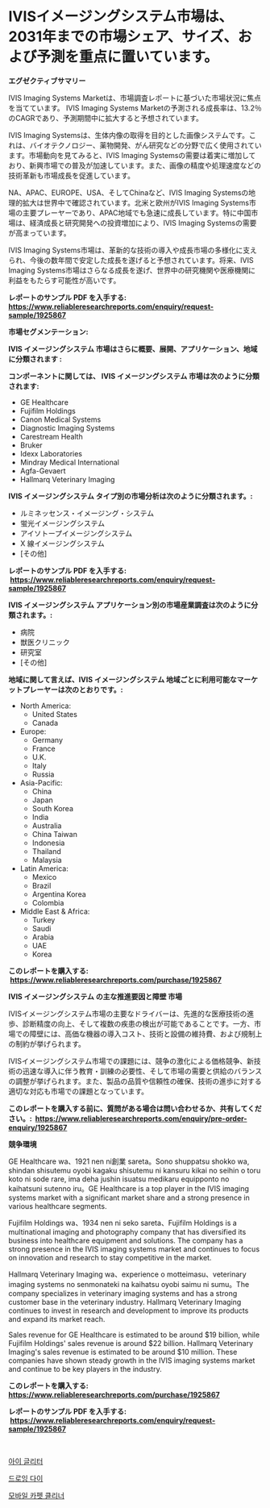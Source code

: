 <p><h1>IVISイメージングシステム市場は、2031年までの市場シェア、サイズ、および予測を重点に置いています。</h1></p><p><strong>エグゼクティブサマリー</strong></p>
<p><p>IVIS Imaging Systems Marketは、市場調査レポートに基づいた市場状況に焦点を当てています。 IVIS Imaging Systems Marketの予測される成長率は、13.2％のCAGRであり、予測期間中に拡大すると予想されています。</p><p>IVIS Imaging Systemsは、生体内像の取得を目的とした画像システムです。これは、バイオテクノロジー、薬物開発、がん研究などの分野で広く使用されています。市場動向を見てみると、IVIS Imaging Systemsの需要は着実に増加しており、新興市場での普及が加速しています。また、画像の精度や処理速度などの技術革新も市場成長を促進しています。</p><p>NA、APAC、EUROPE、USA、そしてChinaなど、IVIS Imaging Systemsの地理的拡大は世界中で確認されています。北米と欧州がIVIS Imaging Systems市場の主要プレーヤーであり、APAC地域でも急速に成長しています。特に中国市場は、経済成長と研究開発への投資増加により、IVIS Imaging Systemsの需要が高まっています。</p><p>IVIS Imaging Systems市場は、革新的な技術の導入や成長市場の多様化に支えられ、今後の数年間で安定した成長を遂げると予想されています。将来、IVIS Imaging Systems市場はさらなる成長を遂げ、世界中の研究機関や医療機関に利益をもたらす可能性が高いです。</p></p>
<p><strong>レポートのサンプル PDF を入手する: <a href="https://www.reliableresearchreports.com/enquiry/request-sample/1925867">https://www.reliableresearchreports.com/enquiry/request-sample/1925867</a></strong></p>
<p><strong>市場セグメンテーション:</strong></p>
<p><strong> IVIS イメージングシステム 市場はさらに概要、展開、アプリケーション、地域に分類されます :</strong></p>
<p><strong>コンポーネントに関しては、 IVIS イメージングシステム 市場は次のように分類されます: &nbsp;</strong></p>
<p><ul><li>GE Healthcare</li><li>Fujifilm Holdings</li><li>Canon Medical Systems</li><li>Diagnostic Imaging Systems</li><li>Carestream Health</li><li>Bruker</li><li>Idexx Laboratories</li><li>Mindray Medical International</li><li>Agfa-Gevaert</li><li>Hallmarq Veterinary Imaging</li></ul></p>
<p><strong> IVIS イメージングシステム タイプ別の市場分析は次のように分類されます。:</strong></p>
<p><ul><li>ルミネッセンス・イメージング・システム</li><li>蛍光イメージングシステム</li><li>アイソトープイメージングシステム</li><li>X 線イメージングシステム</li><li>[その他]</li></ul></p>
<p><strong>レポートのサンプル PDF を入手する: &nbsp;<a href="https://www.reliableresearchreports.com/enquiry/request-sample/1925867">https://www.reliableresearchreports.com/enquiry/request-sample/1925867</a></strong></p>
<p><strong> IVIS イメージングシステム アプリケーション別の市場産業調査は次のように分類されます。:</strong></p>
<p><ul><li>病院</li><li>獣医クリニック</li><li>研究室</li><li>[その他]</li></ul></p>
<p><strong>地域に関して言えば、IVIS イメージングシステム 地域ごとに利用可能なマーケットプレーヤーは次のとおりです。:</strong></p>
<p><ul>
    <li>
        North America:
        <ul>
            <li>United States</li>
            <li>Canada</li>
        </ul>
    </li>
    <li>
        Europe:
        <ul>
            <li>Germany</li>
            <li>France</li>
            <li>U.K.</li>
            <li>Italy</li>
            <li>Russia</li>
        </ul>
    </li>
    <li>
        Asia-Pacific:
        <ul>
            <li>China</li>
            <li>Japan</li>
            <li>South Korea</li>
            <li>India</li>
            <li>Australia</li>
            <li>China Taiwan</li>
            <li>Indonesia</li>
            <li>Thailand</li>
            <li>Malaysia</li>
        </ul>
    </li>
    <li>
        Latin America:
        <ul>
            <li>Mexico</li>
            <li>Brazil</li>
            <li>Argentina Korea</li>
            <li>Colombia</li>
        </ul>
    </li>
    <li>
        Middle East & Africa:
        <ul>
            <li>Turkey</li>
            <li>Saudi</li>
            <li>Arabia</li>
            <li>UAE</li>
            <li>Korea</li>
        </ul>
    </li>
    </ul></p>
<p><strong>このレポートを購入する: &nbsp;<a href="https://www.reliableresearchreports.com/purchase/1925867">https://www.reliableresearchreports.com/purchase/1925867</a></strong></p>
<p><strong>IVIS イメージングシステム の主な推進要因と障壁 市場</strong></p>
<p><p>IVISイメージングシステム市場の主要なドライバーは、先進的な医療技術の進歩、診断精度の向上、そして複数の疾患の検出が可能であることです。一方、市場での障壁には、高価な機器の導入コスト、技術と設備の維持費、および規制上の制約が挙げられます。</p><p>IVISイメージングシステム市場での課題には、競争の激化による価格競争、新技術の迅速な導入に伴う教育・訓練の必要性、そして市場の需要と供給のバランスの調整が挙げられます。また、製品の品質や信頼性の確保、技術の進歩に対する適切な対応も市場での課題となっています。</p></p>
<p><strong>このレポートを購入する前に、質問がある場合は問い合わせるか、共有してください。:&nbsp; <a href="https://www.reliableresearchreports.com/enquiry/pre-order-enquiry/1925867">https://www.reliableresearchreports.com/enquiry/pre-order-enquiry/1925867</a></strong></p>
<p><strong>競争環境</strong></p>
<p><p>GE Healthcare wa、1921 nen ni創業 sareta。Sono shuppatsu shokko wa, shindan shisutemu oyobi kagaku shisutemu ni kansuru kikai no seihin o toru koto ni sode rare, ima deha jushin isuatsu medikaru equipponto no kaihatsuni sutenno iru。GE Healthcare is a top player in the IVIS imaging systems market with a significant market share and a strong presence in various healthcare segments.</p><p>Fujifilm Holdings wa、1934 nen ni seko sareta、Fujifilm Holdings is a multinational imaging and photography company that has diversified its business into healthcare equipment and solutions. The company has a strong presence in the IVIS imaging systems market and continues to focus on innovation and research to stay competitive in the market.</p><p>Hallmarq Veterinary Imaging wa、experience o motteimasu、veterinary imaging systems no senmonateki na kaihatsu oyobi saimu ni sumu。The company specializes in veterinary imaging systems and has a strong customer base in the veterinary industry. Hallmarq Veterinary Imaging continues to invest in research and development to improve its products and expand its market reach.</p><p>Sales revenue for GE Healthcare is estimated to be around $19 billion, while Fujifilm Holdings' sales revenue is around $22 billion. Hallmarq Veterinary Imaging's sales revenue is estimated to be around $10 million. These companies have shown steady growth in the IVIS imaging systems market and continue to be key players in the industry.</p></p>
<p><strong>このレポートを購入する: &nbsp; <a href="https://www.reliableresearchreports.com/purchase/1925867">https://www.reliableresearchreports.com/purchase/1925867</a></strong></p>
<p><strong>レポートのサンプル PDF を入手する: &nbsp;<a href="https://www.reliableresearchreports.com/enquiry/request-sample/1925867">https://www.reliableresearchreports.com/enquiry/request-sample/1925867</a></strong><strong></strong></p>
<p>&nbsp;</p>
<p><p><a href="https://github.com/Penelolack456456/Market-Research-Report-List-1/blob/main/16449186613.md">아이 글리터</a></p><p><a href="https://github.com/oajzkywllm460/Market-Research-Report-List-1/blob/main/41222316611.md">드로잉 다이</a></p><p><a href="https://github.com/vsr06p4p49/Market-Research-Report-List-1/blob/main/39751026612.md">모바일 카펫 클리너</a></p></p>